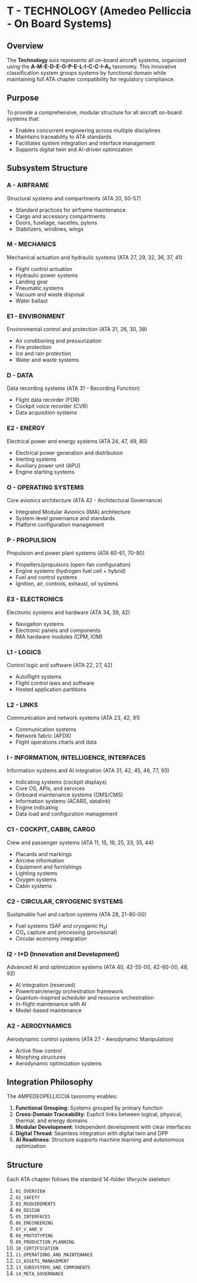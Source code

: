 # T - TECHNOLOGY (Amedeo Pelliccia - On Board Systems)

## Overview
The **Technology** axis represents all on-board aircraft systems, organized using the **A-M-E-D-E-O-P-E-L-I-C-C-I-A₂** taxonomy. This innovative classification system groups systems by functional domain while maintaining full ATA chapter compatibility for regulatory compliance.

## Purpose
To provide a comprehensive, modular structure for all aircraft on-board systems that:
- Enables concurrent engineering across multiple disciplines
- Maintains traceability to ATA standards
- Facilitates system integration and interface management
- Supports digital twin and AI-driven optimization

## Subsystem Structure

### A - AIRFRAME
Structural systems and compartments (ATA 20, 50-57)
- Standard practices for airframe maintenance
- Cargo and accessory compartments
- Doors, fuselage, nacelles, pylons
- Stabilizers, windows, wings

### M - MECHANICS
Mechanical actuation and hydraulic systems (ATA 27, 29, 32, 36, 37, 41)
- Flight control actuation
- Hydraulic power systems
- Landing gear
- Pneumatic systems
- Vacuum and waste disposal
- Water ballast

### E1 - ENVIRONMENT
Environmental control and protection (ATA 21, 26, 30, 38)
- Air conditioning and pressurization
- Fire protection
- Ice and rain protection
- Water and waste systems

### D - DATA
Data recording systems (ATA 31 - Recording Function)
- Flight data recorder (FDR)
- Cockpit voice recorder (CVR)
- Data acquisition systems

### E2 - ENERGY
Electrical power and energy systems (ATA 24, 47, 49, 80)
- Electrical power generation and distribution
- Inerting systems
- Auxiliary power unit (APU)
- Engine starting systems

### O - OPERATING SYSTEMS
Core avionics architecture (ATA 42 - Architectural Governance)
- Integrated Modular Avionics (IMA) architecture
- System-level governance and standards
- Platform configuration management

### P - PROPULSION
Propulsion and power plant systems (ATA 60-61, 70-80)
- Propellers/propulsors (open-fan configuration)
- Engine systems (hydrogen fuel cell + hybrid)
- Fuel and control systems
- Ignition, air, controls, exhaust, oil systems

### E3 - ELECTRONICS
Electronic systems and hardware (ATA 34, 39, 42)
- Navigation systems
- Electronic panels and components
- IMA hardware modules (CPM, IOM)

### L1 - LOGICS
Control logic and software (ATA 22, 27, 42)
- Autoflight systems
- Flight control laws and software
- Hosted application partitions

### L2 - LINKS
Communication and network systems (ATA 23, 42, 91)
- Communication systems
- Network fabric (AFDX)
- Flight operations charts and data

### I - INFORMATION, INTELLIGENCE, INTERFACES
Information systems and AI integration (ATA 31, 42, 45, 46, 77, 93)
- Indicating systems (cockpit displays)
- Core OS, APIs, and services
- Onboard maintenance systems (OMS/CMS)
- Information systems (ACARS, datalink)
- Engine indicating
- Data load and configuration management

### C1 - COCKPIT, CABIN, CARGO
Crew and passenger systems (ATA 11, 15, 16, 25, 33, 35, 44)
- Placards and markings
- Aircrew information
- Equipment and furnishings
- Lighting systems
- Oxygen systems
- Cabin systems

### C2 - CIRCULAR, CRYOGENIC SYSTEMS
Sustainable fuel and carbon systems (ATA 28, 21-80-00)
- Fuel systems (SAF and cryogenic H₂)
- CO₂ capture and processing (provisional)
- Circular economy integration

### I2 - I+D (Innovation and Development)
Advanced AI and optimization systems (ATA 40, 42-55-00, 42-60-00, 48, 92)
- AI integration (reserved)
- Powertrain/energy orchestration framework
- Quantum-inspired scheduler and resource orchestration
- In-flight maintenance with AI
- Model-based maintenance

### A2 - AERODYNAMICS
Aerodynamic control systems (ATA 27 - Aerodynamic Manipulation)
- Active flow control
- Morphing structures
- Aerodynamic optimization systems

## Integration Philosophy
The AMPEDEOPELLICCIA taxonomy enables:
1. **Functional Grouping**: Systems grouped by primary function
2. **Cross-Domain Traceability**: Explicit links between logical, physical, thermal, and energy domains
3. **Modular Development**: Independent development with clear interfaces
4. **Digital Thread**: Seamless integration with digital twin and DPP
5. **AI Readiness**: Structure supports machine learning and autonomous optimization

## Structure
Each ATA chapter follows the standard 14-folder lifecycle skeleton:
1. `01_OVERVIEW`
2. `02_SAFETY`
3. `03_REQUIREMENTS`
4. `04_DESIGN`
5. `05_INTERFACES`
6. `06_ENGINEERING`
7. `07_V_AND_V`
8. `08_PROTOTYPING`
9. `09_PRODUCTION_PLANNING`
10. `10_CERTIFICATION`
11. `11_OPERATIONS_AND_MAINTENANCE`
12. `12_ASSETS_MANAGEMENT`
13. `13_SUBSYSTEMS_AND_COMPONENTS`
14. `14_META_GOVERNANCE`
